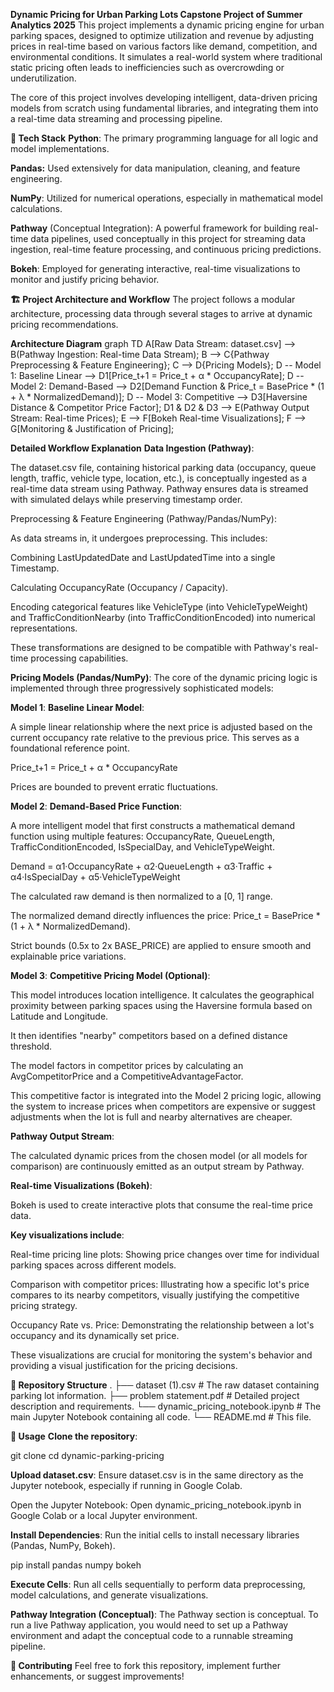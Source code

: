 **Dynamic Pricing for Urban Parking Lots
Capstone Project of Summer Analytics 2025**
This project implements a dynamic pricing engine for urban parking spaces, designed to optimize utilization and revenue by adjusting prices in real-time based on various factors like demand, competition, and environmental conditions. It simulates a real-world system where traditional static pricing often leads to inefficiencies such as overcrowding or underutilization.

The core of this project involves developing intelligent, data-driven pricing models from scratch using fundamental libraries, and integrating them into a real-time data streaming and processing pipeline.

**🚀 Tech Stack**
**Python**: The primary programming language for all logic and model implementations.

**Pandas:** Used extensively for data manipulation, cleaning, and feature engineering.

**NumPy**: Utilized for numerical operations, especially in mathematical model calculations.

**Pathway** (Conceptual Integration): A powerful framework for building real-time data pipelines, used conceptually in this project for streaming data ingestion, real-time feature processing, and continuous pricing predictions.

**Bokeh**: Employed for generating interactive, real-time visualizations to monitor and justify pricing behavior.

**🏗️ Project Architecture and Workflow**
The project follows a modular architecture, processing data through several stages to arrive at dynamic pricing recommendations.

**Architecture Diagram**
graph TD
    A[Raw Data Stream: dataset.csv] --> B(Pathway Ingestion: Real-time Data Stream);
    B --> C{Pathway Preprocessing & Feature Engineering};
    C --> D{Pricing Models};
    D -- Model 1: Baseline Linear --> D1[Price_t+1 = Price_t + α * OccupancyRate];
    D -- Model 2: Demand-Based --> D2[Demand Function & Price_t = BasePrice * (1 + λ * NormalizedDemand)];
    D -- Model 3: Competitive --> D3[Haversine Distance & Competitor Price Factor];
    D1 & D2 & D3 --> E(Pathway Output Stream: Real-time Prices);
    E --> F[Bokeh Real-time Visualizations];
    F --> G[Monitoring & Justification of Pricing];

**Detailed Workflow Explanation**
**Data Ingestion (Pathway)**:

The dataset.csv file, containing historical parking data (occupancy, queue length, traffic, vehicle type, location, etc.), is conceptually ingested as a real-time data stream using Pathway. Pathway ensures data is streamed with simulated delays while preserving timestamp order.

Preprocessing & Feature Engineering (Pathway/Pandas/NumPy):

As data streams in, it undergoes preprocessing. This includes:

Combining LastUpdatedDate and LastUpdatedTime into a single Timestamp.

Calculating OccupancyRate (Occupancy / Capacity).

Encoding categorical features like VehicleType (into VehicleTypeWeight) and TrafficConditionNearby (into TrafficConditionEncoded) into numerical representations.

These transformations are designed to be compatible with Pathway's real-time processing capabilities.

**Pricing Models (Pandas/NumPy)**:
The core of the dynamic pricing logic is implemented through three progressively sophisticated models:

**Model 1**: **Baseline Linear Model**:

A simple linear relationship where the next price is adjusted based on the current occupancy rate relative to the previous price. This serves as a foundational reference point.

Price_t+1 = Price_t + α * OccupancyRate

Prices are bounded to prevent erratic fluctuations.

**Model 2**: **Demand-Based Price Function**:

A more intelligent model that first constructs a mathematical demand function using multiple features: OccupancyRate, QueueLength, TrafficConditionEncoded, IsSpecialDay, and VehicleTypeWeight.

Demand = α1·OccupancyRate + α2·QueueLength + α3·Traffic + α4·IsSpecialDay + α5·VehicleTypeWeight

The calculated raw demand is then normalized to a [0, 1] range.

The normalized demand directly influences the price: Price_t = BasePrice * (1 + λ * NormalizedDemand).

Strict bounds (0.5x to 2x BASE_PRICE) are applied to ensure smooth and explainable price variations.

**Model 3**: **Competitive Pricing Model (Optional)**:

This model introduces location intelligence. It calculates the geographical proximity between parking spaces using the Haversine formula based on Latitude and Longitude.

It then identifies "nearby" competitors based on a defined distance threshold.

The model factors in competitor prices by calculating an AvgCompetitorPrice and a CompetitiveAdvantageFactor.

This competitive factor is integrated into the Model 2 pricing logic, allowing the system to increase prices when competitors are expensive or suggest adjustments when the lot is full and nearby alternatives are cheaper.

**Pathway Output Stream**:

The calculated dynamic prices from the chosen model (or all models for comparison) are continuously emitted as an output stream by Pathway.

**Real-time Visualizations (Bokeh)**:

Bokeh is used to create interactive plots that consume the real-time price data.

**Key visualizations include**:

Real-time pricing line plots: Showing price changes over time for individual parking spaces across different models.

Comparison with competitor prices: Illustrating how a specific lot's price compares to its nearby competitors, visually justifying the competitive pricing strategy.

Occupancy Rate vs. Price: Demonstrating the relationship between a lot's occupancy and its dynamically set price.

These visualizations are crucial for monitoring the system's behavior and providing a visual justification for the pricing decisions.

**📁 Repository Structure**
.
├── dataset (1).csv           # The raw dataset containing parking lot information.
├── problem statement.pdf     # Detailed project description and requirements.
└── dynamic_pricing_notebook.ipynb # The main Jupyter Notebook containing all code.
└── README.md                 # This file.

**📝 Usage**
**Clone the repository**:

git clone <repository-url>
cd dynamic-parking-pricing

**Upload dataset.csv**: Ensure dataset.csv is in the same directory as the Jupyter notebook, especially if running in Google Colab.

Open the Jupyter Notebook: Open dynamic_pricing_notebook.ipynb in Google Colab or a local Jupyter environment.

**Install Dependencies**: Run the initial cells to install necessary libraries (Pandas, NumPy, Bokeh).

pip install pandas numpy bokeh

**Execute Cells**: Run all cells sequentially to perform data preprocessing, model calculations, and generate visualizations.

**Pathway Integration (Conceptual)**: The Pathway section is conceptual. To run a live Pathway application, you would need to set up a Pathway environment and adapt the conceptual code to a runnable streaming pipeline.

**🤝 Contributing**
Feel free to fork this repository, implement further enhancements, or suggest improvements!




